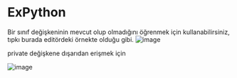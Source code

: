 # ExPython
Bir sınıf değişkeninin mevcut olup olmadığını öğrenmek için kullanabilirsiniz, tıpkı burada editördeki örnekte olduğu gibi.
![image](https://user-images.githubusercontent.com/94300378/210166668-0b51a1b2-83c3-49c4-832a-32243941d978.png)

private değişkene dışarıdan erişmek için

![image](https://user-images.githubusercontent.com/94300378/210166687-df96c139-34ab-478c-9d27-fc60b8cacd23.png)
